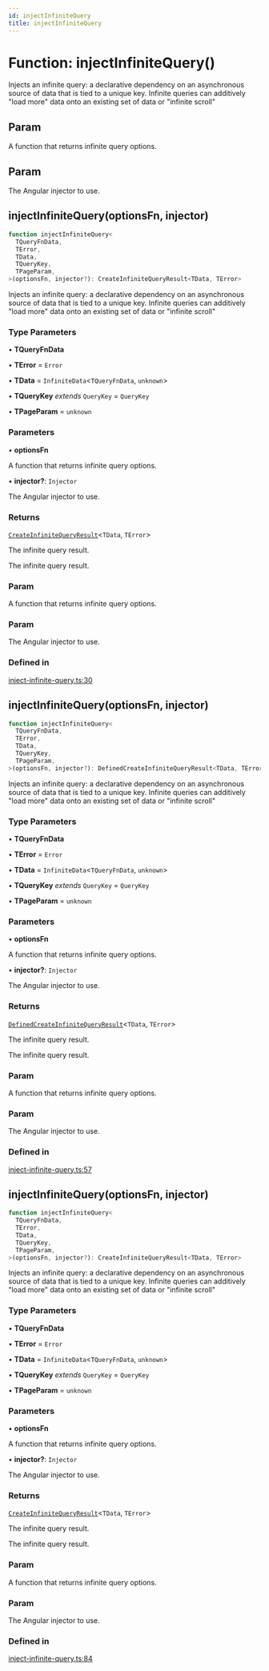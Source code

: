 ```yaml
---
id: injectInfiniteQuery
title: injectInfiniteQuery
---
```


# Function: injectInfiniteQuery()

Injects an infinite query: a declarative dependency on an asynchronous source of data that is tied to a unique key.
Infinite queries can additively "load more" data onto an existing set of data or "infinite scroll"

## Param

A function that returns infinite query options.

## Param

The Angular injector to use.

## injectInfiniteQuery(optionsFn, injector)

```ts
function injectInfiniteQuery<
  TQueryFnData,
  TError,
  TData,
  TQueryKey,
  TPageParam,
>(optionsFn, injector?): CreateInfiniteQueryResult<TData, TError>
```

Injects an infinite query: a declarative dependency on an asynchronous source of data that is tied to a unique key.
Infinite queries can additively "load more" data onto an existing set of data or "infinite scroll"

### Type Parameters

• **TQueryFnData**

• **TError** = `Error`

• **TData** = `InfiniteData`\<`TQueryFnData`, `unknown`\>

• **TQueryKey** _extends_ `QueryKey` = `QueryKey`

• **TPageParam** = `unknown`

### Parameters

• **optionsFn**

A function that returns infinite query options.

• **injector?**: `Injector`

The Angular injector to use.

### Returns

[`CreateInfiniteQueryResult`](../type-aliases/createinfinitequeryresult.md)\<`TData`, `TError`\>

The infinite query result.

The infinite query result.

### Param

A function that returns infinite query options.

### Param

The Angular injector to use.

### Defined in

[inject-infinite-query.ts:30](https://github.com/TanStack/query/blob/dac5da5416b82b0be38a8fb34dde1fc6670f0a59/packages/angular-query-experimental/src/inject-infinite-query.ts#L30)

## injectInfiniteQuery(optionsFn, injector)

```ts
function injectInfiniteQuery<
  TQueryFnData,
  TError,
  TData,
  TQueryKey,
  TPageParam,
>(optionsFn, injector?): DefinedCreateInfiniteQueryResult<TData, TError>
```

Injects an infinite query: a declarative dependency on an asynchronous source of data that is tied to a unique key.
Infinite queries can additively "load more" data onto an existing set of data or "infinite scroll"

### Type Parameters

• **TQueryFnData**

• **TError** = `Error`

• **TData** = `InfiniteData`\<`TQueryFnData`, `unknown`\>

• **TQueryKey** _extends_ `QueryKey` = `QueryKey`

• **TPageParam** = `unknown`

### Parameters

• **optionsFn**

A function that returns infinite query options.

• **injector?**: `Injector`

The Angular injector to use.

### Returns

[`DefinedCreateInfiniteQueryResult`](../type-aliases/definedcreateinfinitequeryresult.md)\<`TData`, `TError`\>

The infinite query result.

The infinite query result.

### Param

A function that returns infinite query options.

### Param

The Angular injector to use.

### Defined in

[inject-infinite-query.ts:57](https://github.com/TanStack/query/blob/dac5da5416b82b0be38a8fb34dde1fc6670f0a59/packages/angular-query-experimental/src/inject-infinite-query.ts#L57)

## injectInfiniteQuery(optionsFn, injector)

```ts
function injectInfiniteQuery<
  TQueryFnData,
  TError,
  TData,
  TQueryKey,
  TPageParam,
>(optionsFn, injector?): CreateInfiniteQueryResult<TData, TError>
```

Injects an infinite query: a declarative dependency on an asynchronous source of data that is tied to a unique key.
Infinite queries can additively "load more" data onto an existing set of data or "infinite scroll"

### Type Parameters

• **TQueryFnData**

• **TError** = `Error`

• **TData** = `InfiniteData`\<`TQueryFnData`, `unknown`\>

• **TQueryKey** _extends_ `QueryKey` = `QueryKey`

• **TPageParam** = `unknown`

### Parameters

• **optionsFn**

A function that returns infinite query options.

• **injector?**: `Injector`

The Angular injector to use.

### Returns

[`CreateInfiniteQueryResult`](../type-aliases/createinfinitequeryresult.md)\<`TData`, `TError`\>

The infinite query result.

The infinite query result.

### Param

A function that returns infinite query options.

### Param

The Angular injector to use.

### Defined in

[inject-infinite-query.ts:84](https://github.com/TanStack/query/blob/dac5da5416b82b0be38a8fb34dde1fc6670f0a59/packages/angular-query-experimental/src/inject-infinite-query.ts#L84)
